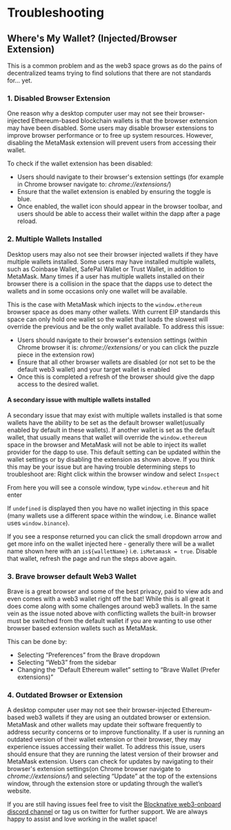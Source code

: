 # Troubleshooting

## Where's My Wallet? (Injected/Browser Extension)

This is a common problem and as the web3 space grows as do the pains of decentralized teams trying to find solutions that there are not standards for… yet.

### 1.	Disabled Browser Extension
One reason why a desktop computer user may not see their browser-injected Ethereum-based blockchain wallets is that the browser extension may have been disabled. Some users may disable browser extensions to improve browser performance or to free up system resources. However, disabling the MetaMask extension will prevent users from accessing their wallet.

To check if the wallet extension has been disabled: 
- Users should navigate to their browser's extension settings (for example in Chrome browser navigate to: _chrome://extensions/_) 
- Ensure that the wallet extension is enabled by ensuring the toggle is blue. 
- Once enabled, the wallet icon should appear in the browser toolbar, and users should be able to access their wallet within the dapp after a page reload.

### 2.	Multiple Wallets Installed
Desktop users may also not see their browser injected wallets if they have multiple wallets installed. Some users may have installed multiple wallets, such as Coinbase Wallet, SafePal Wallet or Trust Wallet, in addition to MetaMask. Many times if a user has multiple wallets installed on their browser there is a collision in the space that the dapps use to detect the wallets and in some occasions only one wallet will be available. 

This is the case with MetaMask which injects to the `window.ethereum` browser space as does many other wallets. With current EIP standards this space can only hold one wallet so the wallet that loads the slowest will override the previous and be the only wallet available.
To address this issue: 
- Users should navigate to their browser's extension settings (within Chrome browser it is: _chrome://extensions/_ or you can click the puzzle piece in the extension row) 
- Ensure that all other browser wallets are disabled (or not set to be the default web3 wallet) and your target wallet is enabled
- Once this is completed a refresh of the browser should give the dapp access to the desired wallet.

#### A secondary issue with multiple wallets installed
A secondary issue that may exist with multiple wallets installed is that some wallets have the ability to be set as the default browser wallet(usually enabled by default in these wallets). If another wallet is set as the default wallet, that usually means that wallet will override the `window.ethereum` space in the browser and MetaMask will not be able to inject its wallet provider for the dapp to use. This default setting can be updated within the wallet settings or by disabling the extension as shown above.
If you think this may be your issue but are having trouble determining steps to troubleshoot are:
Right click within the browser window and select `Inspect`

From here you will see a console window, type `window.ethereum` and hit enter

If `undefined` is displayed then you have no wallet injecting in this space (many wallets use a different space within the window, i.e. Binance wallet uses `window.binance`).

If you see a response returned you can click the small dropdown arrow and get more info on the wallet injected here - generally there will be a wallet name shown here with an `is${walletName}` i.e. `isMetamask = true`.
Disable that wallet, refresh the page and run the steps above again.

### 3. 	Brave browser default Web3 Wallet
Brave is a great browser and some of the best privacy, paid to view ads and even comes with a web3 wallet right off the bat! While this is all great it does come along with some challenges around web3 wallets. In the same vein as the issue noted above with conflicting wallets the built-in browser must be switched from the default wallet if you are wanting to use other browser based extension wallets such as MetaMask. 

This can be done by:
- Selecting “Preferences” from the Brave dropdown 
- Selecting “Web3” from the sidebar
- Changing the “Default Ethereum wallet” setting to “Brave Wallet (Prefer extensions)”


### 4.   Outdated Browser or Extension
A desktop computer user may not see their browser-injected Ethereum-based web3 wallets if they are using an outdated browser or extension. MetaMask and other wallets may update their software frequently to address security concerns or to improve functionality. If a user is running an outdated version of their wallet extension or their browser, they may experience issues accessing their wallet.
To address this issue, users should ensure that they are running the latest version of their browser and MetaMask extension. Users can check for updates by navigating to their browser's extension settings(on Chrome browser navigate to _chrome://extensions/_) and selecting “Update” at the top of the extensions window, through the extension store or updating through the wallet’s website.


If you are still having issues feel free to visit the [Blocknative web3-onboard discord channel](https://discord.gg/4qZUshUY) or tag us on twitter for further support. We are always happy to assist and love working in the wallet space!
